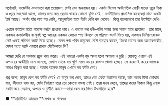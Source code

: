 সর্বোপরি, বাজেটটা এমনভাবে করা প্রয়োজন, সেটা যেন জনবান্ধব হয়। একটা বিশেষ অর্থনৈতিক গোষ্ঠী যাদের প্রচুর টাকা ও প্রচুর সচ্ছলতা আছে, তাদের জন্য কর রেয়াত থাকার কোনো যুক্তি নেই। অর্থনীতিতে প্রগ্রেসিভ করব্যবস্থা নামে একটা টার্ম আছে। অর্থাৎ যাঁর আয় যত বেশি, আনুপাতিক হারে তিনি বেশি কর দেবেন। কিন্তু বাংলাদেশে তার উল্টোটা দেখি।

এখানে ভ্যাটের মতো পরোক্ষ করটা প্রাধান্য পায়। এ ধরনের কর ধনী–গরিব সবার জন্য সমান হারে প্রযোজ্য। তার মানে, একজন কপর্দকহীন বা খুবই স্বল্প আয়ের একজন কোনো পণ্য কিনলে যে পরিমাণ ভ্যাট দিতে হয়, একজন বিলিয়নারকেও সেই একই পরিমাণ ভ্যাট দিতে হচ্ছে। যেসব পণ্য গরিব মানুষেরা বেশি ব্যবহার করেন, কিংবা তাদের জন্য অত্যাবশ্যকীয়, সেসব পণ্যে ভ্যাট এভাবে রাখার যৌক্তিকতা কি?

আমরা দেখি যে সরকার প্রচুর খরচ করে। এই খরচের একটা বড় অংশ হলো অপচয় ও চুরি। যেহেতু এখানে এই অপচয়ের অর্থনীতি চলে আসছে, যেখান থেকে যত খুশি সম্ভব আয়ের রাস্তাও খোলা হচ্ছে। সে কারণেই করের জালকে আরও বিস্তৃত করা হচ্ছে। আবার অনেক মানুষ এখানে কর ফাঁকি দেয়।

প্রশ্ন হলো, মানুষ কেন কর ফাঁকি দেয়? যে মানুষ কর দেবে, তারও তো একটা মতামত আছে, তার করের টাকা কোথায় যায়, কীভাবে খরচ হয়, সেটা নির্ধারণে তার তো কোনো বক্তব্য নেই। তারা যখন দেখে, তাদের করের টাকায় কিছু লোক নবাবি করে বেড়াবে, অপচয় ও দুর্নীতি করবে—তারা কেন কর দিতে উৎসাহিত হবে?

● **মহিউদ্দিন আহমদ **লেখক ও গবেষক
